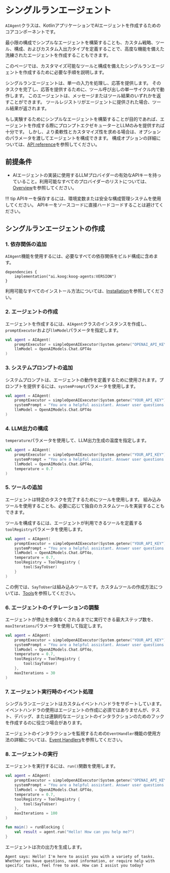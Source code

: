 # シングルランエージェント

`AIAgent`クラスは、KotlinアプリケーションでAIエージェントを作成するためのコアコンポーネントです。

最小限の構成でシンプルなエージェントを構築することも、カスタム戦略、ツール、構成、およびカスタム入出力タイプを定義することで、高度な機能を備えた洗練されたエージェントを作成することもできます。

このページでは、カスタマイズ可能なツールと構成を備えたシングルランエージェントを作成するために必要な手順を説明します。

シングルランエージェントは、単一の入力を処理し、応答を提供します。
そのタスクを完了し、応答を提供するために、ツール呼び出しの単一サイクル内で動作します。
このエージェントは、メッセージまたはツール結果のいずれかを返すことができます。
ツールレジストリがエージェントに提供された場合、ツール結果が返されます。

もし実験するためにシンプルなエージェントを構築することが目的であれば、エージェントを作成する際にプロンプトエクゼキューターとLLMのみを提供すれば十分です。
しかし、より柔軟性とカスタマイズ性を求める場合は、オプションのパラメータを渡してエージェントを構成できます。
構成オプションの詳細については、[API reference](https://api.koog.ai/agents/agents-core/ai.koog.agents.core.agent/-a-i-agent/-a-i-agent.html)を参照してください。

## 前提条件

- AIエージェントの実装に使用するLLMプロバイダーの有効なAPIキーを持っていること。利用可能なすべてのプロバイダーのリストについては、[Overview](index.md)を参照してください。

!!! tip
    APIキーを保存するには、環境変数または安全な構成管理システムを使用してください。
    APIキーをソースコードに直接ハードコードすることは避けてください。

## シングルランエージェントの作成

### 1. 依存関係の追加

`AIAgent`機能を使用するには、必要なすべての依存関係をビルド構成に含めます。

```
dependencies {
    implementation("ai.koog:koog-agents:VERSION")
}
```

利用可能なすべてのインストール方法については、[Installation](index.md#installation)を参照してください。

### 2. エージェントの作成

エージェントを作成するには、`AIAgent`クラスのインスタンスを作成し、`promptExecutor`および`llmModel`パラメータを指定します。

<!--- INCLUDE
import ai.koog.agents.core.agent.AIAgent
import ai.koog.prompt.executor.clients.openai.OpenAIModels
import ai.koog.prompt.executor.llms.all.simpleOpenAIExecutor
-->
```kotlin
val agent = AIAgent(
    promptExecutor = simpleOpenAIExecutor(System.getenv("OPENAI_API_KEY")),
    llmModel = OpenAIModels.Chat.GPT4o
)
```
<!--- KNIT example-single-run-01.kt -->

### 3. システムプロンプトの追加

システムプロンプトは、エージェントの動作を定義するために使用されます。プロンプトを提供するには、`systemPrompt`パラメータを使用します。

<!--- INCLUDE
import ai.koog.agents.core.agent.AIAgent
import ai.koog.prompt.executor.clients.openai.OpenAIModels
import ai.koog.prompt.executor.llms.all.simpleOpenAIExecutor
-->
```kotlin
val agent = AIAgent(
    promptExecutor = simpleOpenAIExecutor(System.getenv("YOUR_API_KEY")),
    systemPrompt = "You are a helpful assistant. Answer user questions concisely.",
    llmModel = OpenAIModels.Chat.GPT4o
)
```
<!--- KNIT example-single-run-02.kt -->

### 4. LLM出力の構成

`temperature`パラメータを使用して、LLM出力生成の温度を指定します。

<!--- INCLUDE
import ai.koog.agents.core.agent.AIAgent
import ai.koog.prompt.executor.clients.openai.OpenAIModels
import ai.koog.prompt.executor.llms.all.simpleOpenAIExecutor
-->
```kotlin
val agent = AIAgent(
    promptExecutor = simpleOpenAIExecutor(System.getenv("YOUR_API_KEY")),
    systemPrompt = "You are a helpful assistant. Answer user questions concisely.",
    llmModel = OpenAIModels.Chat.GPT4o,
    temperature = 0.7
)
```
<!--- KNIT example-single-run-03.kt -->

### 5. ツールの追加

エージェントは特定のタスクを完了するためにツールを使用します。
組み込みツールを使用することも、必要に応じて独自のカスタムツールを実装することもできます。

ツールを構成するには、エージェントが利用できるツールを定義する`toolRegistry`パラメータを使用します。

<!--- INCLUDE
import ai.koog.agents.core.agent.AIAgent
import ai.koog.agents.core.tools.ToolRegistry
import ai.koog.agents.ext.tool.SayToUser
import ai.koog.prompt.executor.clients.openai.OpenAIModels
import ai.koog.prompt.executor.llms.all.simpleOpenAIExecutor
-->
```kotlin
val agent = AIAgent(
    promptExecutor = simpleOpenAIExecutor(System.getenv("YOUR_API_KEY")),
    systemPrompt = "You are a helpful assistant. Answer user questions concisely.",
    llmModel = OpenAIModels.Chat.GPT4o,
    temperature = 0.7,
    toolRegistry = ToolRegistry {
        tool(SayToUser)
    }
)
```
<!--- KNIT example-single-run-04.kt -->
この例では、`SayToUser`は組み込みツールです。カスタムツールの作成方法については、[Tools](tools-overview.md)を参照してください。

### 6. エージェントのイテレーションの調整

エージェントが停止を余儀なくされるまでに実行できる最大ステップ数を、`maxIterations`パラメータを使用して指定します。

<!--- INCLUDE
import ai.koog.agents.core.agent.AIAgent
import ai.koog.agents.core.tools.ToolRegistry
import ai.koog.agents.ext.tool.SayToUser
import ai.koog.prompt.executor.clients.openai.OpenAIModels
import ai.koog.prompt.executor.llms.all.simpleOpenAIExecutor
-->
```kotlin
val agent = AIAgent(
    promptExecutor = simpleOpenAIExecutor(System.getenv("YOUR_API_KEY")),
    systemPrompt = "You are a helpful assistant. Answer user questions concisely.",
    llmModel = OpenAIModels.Chat.GPT4o,
    temperature = 0.7,
    toolRegistry = ToolRegistry {
        tool(SayToUser)
    },
    maxIterations = 30
)
```
<!--- KNIT example-single-run-05.kt -->

### 7. エージェント実行時のイベント処理

シングルランエージェントはカスタムイベントハンドラをサポートしています。
イベントハンドラの使用はエージェントの作成に必須ではありませんが、テスト、デバッグ、または連鎖的なエージェントのインタラクションのためのフックを作成するのに役立つ場合があります。

エージェントのインタラクションを監視するための`EventHandler`機能の使用方法の詳細については、[Event Handlers](agent-event-handlers.md)を参照してください。

### 8. エージェントの実行

エージェントを実行するには、`run()`関数を使用します。

<!--- INCLUDE
import ai.koog.agents.core.agent.AIAgent
import ai.koog.agents.core.tools.ToolRegistry
import ai.koog.agents.ext.tool.SayToUser
import ai.koog.prompt.executor.clients.openai.OpenAIModels
import ai.koog.prompt.executor.llms.all.simpleOpenAIExecutor
import kotlinx.coroutines.runBlocking
-->
```kotlin
val agent = AIAgent(
    promptExecutor = simpleOpenAIExecutor(System.getenv("OPENAI_API_KEY")),
    systemPrompt = "You are a helpful assistant. Answer user questions concisely.",
    llmModel = OpenAIModels.Chat.GPT4o,
    temperature = 0.7,
    toolRegistry = ToolRegistry {
        tool(SayToUser)
    },
    maxIterations = 100
)

fun main() = runBlocking {
    val result = agent.run("Hello! How can you help me?")
}
```
<!--- KNIT example-single-run-06.kt -->

エージェントは次の出力を生成します。

```
Agent says: Hello! I'm here to assist you with a variety of tasks. Whether you have questions, need information, or require help with specific tasks, feel free to ask. How can I assist you today?